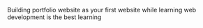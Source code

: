 Building portfolio website as your first website while learning web development is the best learning
